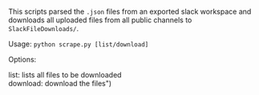 This scripts parsed the `.json` files from an exported slack workspace and downloads all uploaded files from all public channels to `SlackFileDownloads/`.

Usage: `python scrape.py [list/download]`

Options:

list: lists all files to be downloaded  
download: download the files")
